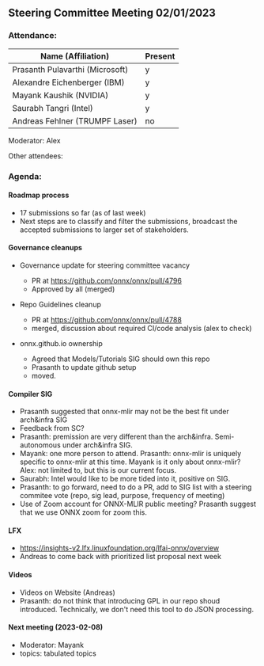## Steering Committee Meeting 02/01/2023

### Attendance:

| Name (Affiliation)              | Present  |
| ------------------------------- | -------- |
| Prasanth Pulavarthi (Microsoft) | y  |
| Alexandre Eichenberger (IBM)    | y  |
| Mayank Kaushik (NVIDIA)         | y  |
| Saurabh Tangri (Intel)          | y  |
| Andreas Fehlner (TRUMPF Laser)  | no  |

Moderator: Alex

Other attendees: 

### Agenda:
  
  #### Roadmap process
  - 17 submissions so far (as of last week)
  - Next steps are to classify and filter the submissions, broadcast the accepted submissions to larger set of stakeholders.
  
  #### Governance cleanups
  - Governance update for steering committee vacancy
    - PR at https://github.com/onnx/onnx/pull/4796
    - Approved by all (merged)
    
  - Repo Guidelines cleanup
    - PR at https://github.com/onnx/onnx/pull/4788
    - merged, discussion about required CI/code analysis (alex to check)
  
  - onnx.github.io ownership
    - Agreed that Models/Tutorials SIG should own this repo
    - Prasanth to update github setup
    - moved.
  
  #### Compiler SIG
  - Prasanth suggested that onnx-mlir may not be the best fit under arch&infra SIG
  - Feedback from SC?
  - Prasanth: premission are very different than the arch&infra. Semi-autonomous under arch&infra SIG.
  - Mayank: one more person to attend. Prasanth: onnx-mlir is uniquely specific to onnx-mlir at this time. Mayank is it only about onnx-mlir? Alex: not limited to, but this is our current focus.
  - Saurabh: Intel would like to be more tided into it, positive on SIG.
  - Prasanth: to go forward, need to do a PR, add to SIG list with a steering commitee vote (repo, sig lead, purpose, frequency of meeting)
  - Use of Zoom account for ONNX-MLIR public meeting? Prasanth suggest that we use ONNX zoom for zoom this.

  #### LFX 
  - https://insights-v2.lfx.linuxfoundation.org/lfai-onnx/overview
  - Andreas to come back with prioritized list proposal next week

  #### Videos 
  - Videos on Website (Andreas)
  - Prasanth: do not think that introducing GPL in our repo shoud introduced. Technically, we don't need this tool to do JSON processing.

  #### Next meeting (2023-02-08)
  - Moderator: Mayank
  - topics: tabulated topics

  
